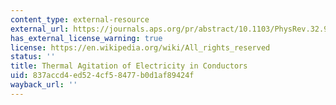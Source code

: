 ```yaml
---
content_type: external-resource
external_url: https://journals.aps.org/pr/abstract/10.1103/PhysRev.32.97
has_external_license_warning: true
license: https://en.wikipedia.org/wiki/All_rights_reserved
status: ''
title: Thermal Agitation of Electricity in Conductors
uid: 837accd4-ed52-4cf5-8477-b0d1af89424f
wayback_url: ''
---
```

